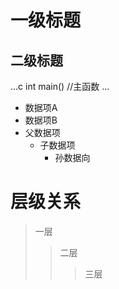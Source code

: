 # 一级标题
## 二级标题

...c
int  main() //主函数
...

* 数据项A
* 数据项B
* 父数据项
  * 子数据项
    * 孙数据向

# 层级关系
> 一层
>> 二层
>>> 三层
